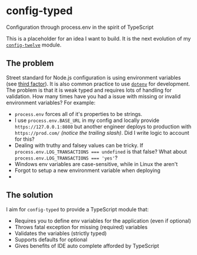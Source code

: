 # config-typed

Configuration through process.env in the spirit of TypeScript

This is a placeholder for an idea I want to build. It is the next evolution of my [`config-twelve`](https://github.com/justinkalland/config-twelve) module.

## The problem

Street standard for Node.js configuration is using environment variables (see [third factor](https://12factor.net/config)). It is also common practice to use [`dotenv`](https://www.npmjs.com/package/dotenv) for development. The problem is that it is weak typed and requires lots of handling for validation. How many times have you had a issue with missing or invalid environment variables? For example:
- `process.env` forces all of it's properties to be strings.
- I use `process.env.BASE_URL` in my config and locally provide `https://127.0.0.1:8080` but another engineer deploys to production with `https://prod.com/` _(notice the trailing slash)_. Did I write logic to account for this?
- Dealing with truthy and falsey values can be tricky. If `process.env.LOG_TRANSACTIONS === undefined` is that false? What about `process.env.LOG_TRANSACTIONS === 'yes'`?
- Windows env variables are case-sensitive, while in Linux the aren't
- Forgot to setup a new environment variable when deploying
- 


## The solution

I aim for `config-typed` to provide a TypeScript module that:
- Requires you to define env variables for the application (even if optional)
- Throws fatal exception for missing (required) variables
- Validates the variables (strictly typed)
- Supports defaults for optional 
- Gives benefits of IDE auto complete afforded by TypeScript

